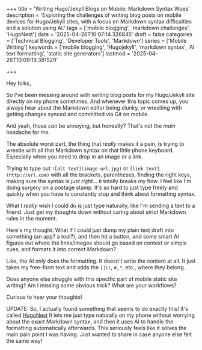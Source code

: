 +++
title = 'Writing Hugo/Jekyll Blogs on Mobile: Markdown Syntax Woes'
description = 'Exploring the challenges of writing blog posts on mobile devices for Hugo/Jekyll sites, with a focus on Markdown syntax difficulties and a solution using AI.'
tags = ['mobile blogging', 'markdown challenges', 'HugoNest']
date = '2025-04-26T10:07:14.326845'
draft = false
categories = ['Technical Blogging', 'Developer Tools', 'Markdown']
series = ['Mobile Writing']
keywords = ['mobile blogging', 'Hugojekyll', 'markdown syntax', 'AI text formatting', 'static site generators']
lastmod = '2025-04-26T10:09:19.381529'

+++


Hey folks,

So I've been messing around with writing blog posts for my Hugo/Jekyll site directly on my phone sometimes. And whenever this topic comes up, you always hear about the Markdown editor being clunky, or wrestling with getting changes synced and committed via Git on mobile.

And yeah, those *can* be annoying, but honestly? That's not the *main* headache for me.

The absolute worst part, the thing that *really* makes it a pain, is trying to wrestle with all that Markdown syntax on that little phone keyboard. Especially when you need to drop in an image or a link.

Trying to type out `![alt text](image-url.jpg)` or `[link text](http://url.com)` with all the brackets, parentheses, finding the right keys, making sure the syntax is *just right*... it totally breaks my flow. I feel like I'm doing surgery on a postage stamp. It's so hard to just type freely and quickly when you have to constantly stop and think about formatting syntax.

What I *really* wish I could do is just type naturally, like I'm sending a text to a friend. Just get my thoughts down without caring about strict Markdown rules in the moment.

Here's my thought: What if I could just dump my plain text draft into something (an app? a tool?), and then hit a button, and some smart AI figures out where the links/images should go based on context or simple cues, and formats it into correct Markdown?

Like, the AI *only* does the formatting. It doesn't write the content at all. It just takes my free-form text and adds the `[]()`, `#`, `*`, etc., where they belong.

Does anyone else struggle with this specific part of mobile static site writing? Am I missing some obvious trick? What are your workflows?

Curious to hear your thoughts!

UPDATE: So, I actually found something that seems to do exactly this! It's called [HugoNest](https://hugonest.github.io/)  It lets me just type naturally on my phone without worrying about the exact Markdown syntax, and then it uses AI to handle the formatting automatically afterwards. This seriously feels like it solves the main pain point I was having. Just wanted to share in case anyone else felt the same way!

